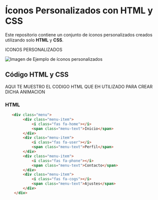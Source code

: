 
# Íconos Personalizados con HTML y CSS

Este repositorio contiene un conjunto de íconos personalizados creados utilizando solo **HTML** y **CSS**.

ICONOS PERSONALIZADOS

![Imagen de Ejemplo de íconos personalizados](https://github.com/user-attachments/assets/fab3a3c3-deff-48ad-bd6d-e40721909085)

## Código HTML y CSS

AQUI TE MUESTRO EL CODIGO HTML QUE EH UTILIZADO PARA CREAR DICHA ANIMACION

### HTML

```html
   <div class="menu">
        <div class="menu-item">
            <i class="fas fa-home"></i>
            <span class="menu-text">Inicio</span>
        </div>
        <div class="menu-item">
            <i class="fas fa-user"></i>
            <span class="menu-text">Perfil</span>
        </div>
        <div class="menu-item">
            <i class="fas fa-phone"></i>
            <span class="menu-text">Contacto</span>
        </div>
        <div class="menu-item">
            <i class="fas fa-cogs"></i>
            <span class="menu-text">Ajustes</span>
        </div>
    </div>


